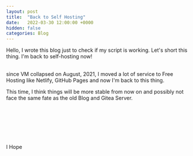 ```yaml
---
layout: post
title:  "Back to Self Hosting"
date:   2022-03-30 12:00:00 +0000
hidden: false
categories: Blog
---
```

Hello, I wrote this blog just to check if my script is working. Let's short this thing. I'm back to self-hosting now! 

<br>since VM collapsed on August, 2021, I moved a lot of service to Free Hosting like Netlify, GitHub Pages and now I'm back to this thing.<br>

This time, I think things will be more stable from now on and possibly not face the same fate as the old Blog and Gitea Server.

<br><br><br><br><br><br>
I Hope